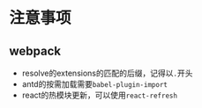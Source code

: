 # 注意事项

## webpack

- resolve的extensions的匹配的后缀，记得以`.`开头
- antd的按需加载需要`babel-plugin-import`
- react的热模块更新，可以使用`react-refresh`
